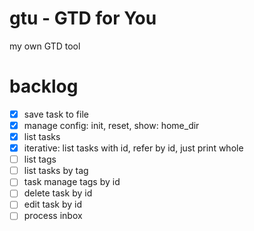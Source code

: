 # gtu - GTD for You
my own GTD tool

# backlog
* [x] save task to file
* [x] manage config: init, reset, show: home_dir
* [x] list tasks
* [x] iterative: list tasks with id, refer by id, just print whole
* [ ] list tags
* [ ] list tasks by tag
* [ ] task manage tags by id
* [ ] delete task by id
* [ ] edit task by id
* [ ] process inbox
